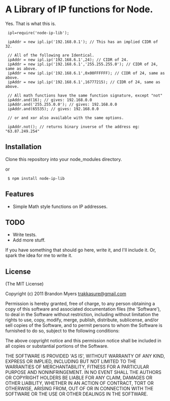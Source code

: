# A Library of IP functions for Node.
      
  Yes. That is what this is.

     ipl=require('node-ip-lib');

     ipAddr = new ipl.ip('192.168.0.1'); // This has an implied CIDR of 32.

     // All of the following are Identical.
     ipAddr = new ipl.ip('192.168.6.1',24); // CIDR of 24.
     ipAddr = new ipl.ip('192.168.6.1','255.255.255.0'); // CIDR of 24, same as above.
     ipAddr = new ipl.ip('192.168.6.1',0x00FFFFFF); // CIDR of 24, same as above.
     ipAddr = new ipl.ip('192.168.6.1',16777215); // CIDR of 24, same as above.

     // All math functions have the same function signature, except "not"
     ipAddr.and(16); // gives: 192.168.0.0
     ipAddr.and('255.255.0.0'); // gives: 192.168.0.0
     ipAddr.and(65535); // gives: 192.168.0.0

     // or and xor also available with the same options.

     ipAddr.not(); // returns binary inverse of the address eg: "63.87.249.254"

## Installation

  Clone this repository into your node_modules directory.

  or

     $ npm install node-ip-lib


## Features

  * Simple Math style functions on IP addresses.

## TODO
  * Write tests.
  * Add more stuff. 

If you have something that should go here, write it, and I'll include it. Or, spark the idea for me to write it.

## License

(The MIT License)

Copyright (c) 2011 Brandon Myers <trakkasure@gmail.com>

Permission is hereby granted, free of charge, to any person obtaining
a copy of this software and associated documentation files (the
'Software'), to deal in the Software without restriction, including
without limitation the rights to use, copy, modify, merge, publish,
distribute, sublicense, and/or sell copies of the Software, and to
permit persons to whom the Software is furnished to do so, subject to
the following conditions:

The above copyright notice and this permission notice shall be
included in all copies or substantial portions of the Software.

THE SOFTWARE IS PROVIDED 'AS IS', WITHOUT WARRANTY OF ANY KIND,
EXPRESS OR IMPLIED, INCLUDING BUT NOT LIMITED TO THE WARRANTIES OF
MERCHANTABILITY, FITNESS FOR A PARTICULAR PURPOSE AND NONINFRINGEMENT.
IN NO EVENT SHALL THE AUTHORS OR COPYRIGHT HOLDERS BE LIABLE FOR ANY
CLAIM, DAMAGES OR OTHER LIABILITY, WHETHER IN AN ACTION OF CONTRACT,
TORT OR OTHERWISE, ARISING FROM, OUT OF OR IN CONNECTION WITH THE
SOFTWARE OR THE USE OR OTHER DEALINGS IN THE SOFTWARE.

